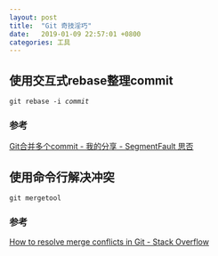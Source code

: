 ```yaml
---
layout: post
title:  "Git 奇技淫巧"
date:   2019-01-09 22:57:01 +0800
categories: 工具
---
```


## 使用交互式rebase整理commit

<code>git rebase -i <i>commit</i></code>

### 参考
[Git合并多个commit - 我的分享 - SegmentFault 思否](https://segmentfault.com/a/1190000007748862)

## 使用命令行解决冲突
`git mergetool`

### 参考
[How to resolve merge conflicts in Git - Stack Overflow](https://stackoverflow.com/a/163659/5954068)
